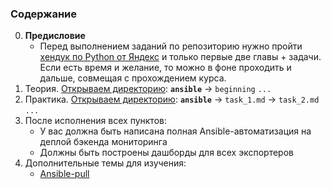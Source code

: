 ### Содержание
0. **Предисловие**
    - Перед выполнением заданий по репозиторию нужно пройти [хендук по Python от Яндекс](https://education.yandex.ru/handbook/python) и только первые две главы + задачи. Если есть время и желание, то можно в фоне проходить и дальше, совмещая с прохождением курса. 
1. Теория. [Открываем директорию](https://github.com/lamjob1993/ansible-monitoring/tree/main/ansible/beggining):
     **`ansible`** → `beginning` `...`
2. Практика. [Открываем директорию](https://github.com/lamjob1993/ansible-monitoring/tree/main/ansible):
     **`ansible`** → `task_1.md` → `task_2.md` `...`
3. После исполнения всех пунктов:
      - У вас должна быть написана полная Ansible-автоматизация на деплой бэкенда мониторинга
      - Должны быть построены дашборды для всех экспортеров
4. Дополнительные темы для изучения:
      - [Ansible-pull](https://habr.com/ru/articles/890276/)
